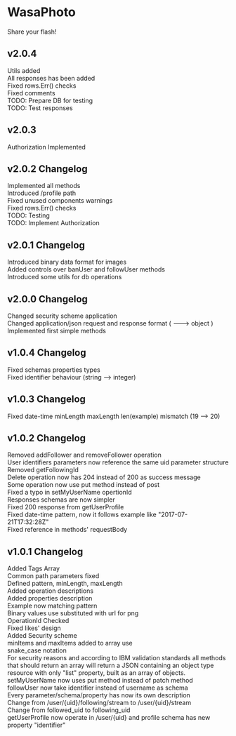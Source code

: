 # WasaPhoto
Share your flash!   

## v2.0.4   
Utils added   
All responses has been added   
Fixed rows.Err() checks   
Fixed comments   
TODO: Prepare DB for testing   
TODO: Test responses   

## v2.0.3   
Authorization Implemented   

## v2.0.2 Changelog   
Implemented all methods   
Introduced /profile path   
Fixed unused components warnings   
Fixed rows.Err() checks   
TODO: Testing   
TODO: Implement Authorization   

## v2.0.1 Changelog
Introduced binary data format for images   
Added controls over banUser and followUser methods   
Introduced some utils for db operations   

## v2.0.0 Changelog
Changed security scheme application   
Changed application/json request and response format ( <type> ---> object )   
Implemented first simple methods   

## v1.0.4 Changelog
Fixed schemas properties types  
Fixed identifier behaviour (string --> integer)  

## v1.0.3 Changelog
Fixed date-time minLength maxLength len(example) mismatch (19 --> 20)   

## v1.0.2 Changelog
Removed addFollower and removeFollower operation   
User identifiers parameters now reference the same uid parameter structure   
Removed getFollowingId   
Delete operation now has 204 instead of 200 as success message   
Some operation now use put method instead of post   
Fixed a typo in setMyUserName opertionId   
Responses schemas are now simpler   
Fixed 200 response from getUserProfile   
Fixed date-time pattern, now it follows example like "2017-07-21T17:32:28Z"   
Fixed reference in methods' requestBody   
   
## v1.0.1 Changelog
Added Tags Array  
Common path parameters fixed  
Defined pattern, minLength, maxLength  
Added operation descriptions  
Added properties description  
Example now matching pattern  
Binary values use substituted with url for png  
OperationId Checked  
Fixed likes' design  
Added Security scheme  
minItems and maxItems added to array use  
snake_case notation  
For security reasons and according to IBM validation standards all methods that should return an array will return a JSON containing an object type resource with only "list" property, built as an array of objects.  
setMyUserName now uses put method instead of patch method  
followUser now take identifier instead of username as schema  
Every parameter/schema/property has now its own description  
Change from /user/{uid}/following/stream to /user/{uid}/stream  
Change from followed_uid to following_uid  
getUserProfile now operate in /user/{uid} and profile schema has new property "identifier"  

